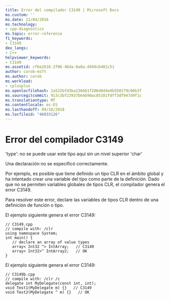 ```yaml
---
title: Error del compilador C3149 | Microsoft Docs
ms.custom: ''
ms.date: 11/04/2016
ms.technology:
- cpp-diagnostics
ms.topic: error-reference
f1_keywords:
- C3149
dev_langs:
- C++
helpviewer_keywords:
- C3149
ms.assetid: cf6e2616-2f06-46da-8a8a-d449cb481c51
author: corob-msft
ms.author: corob
ms.workload:
- cplusplus
ms.openlocfilehash: 2a522bfd3ba236661f206d8d4e4b550179c06b3f
ms.sourcegitcommit: 913c3bf23937b64b90ac05181fdff3df947d9f1c
ms.translationtype: MT
ms.contentlocale: es-ES
ms.lasthandoff: 09/18/2018
ms.locfileid: "46033126"
---
```

# <a name="compiler-error-c3149"></a>Error del compilador C3149

'type': no se puede usar este tipo aquí sin un nivel superior 'char'

Una declaración no se especificó correctamente.

Por ejemplo, es posible que tiene definido un tipo CLR en el ámbito global y ha intentado crear una variable del tipo como parte de la definición. Dado que no se permiten variables globales de tipos CLR, el compilador genera el error C3149.

Para resolver este error, declare las variables de tipos CLR dentro de una definición de función o tipo.

El ejemplo siguiente genera el error C3149:

```
// C3149.cpp
// compile with: /clr
using namespace System;
int main() {
   // declare an array of value types
   array< Int32 ^> IntArray;   // C3149
   array< Int32>^ IntArray2;   // OK
}
```

El ejemplo siguiente genera el error C3149:

```
// C3149b.cpp
// compile with: /clr /c
delegate int MyDelegate(const int, int);
void Test1(MyDelegate m) {}   // C3149
void Test2(MyDelegate ^ m) {}   // OK
```
